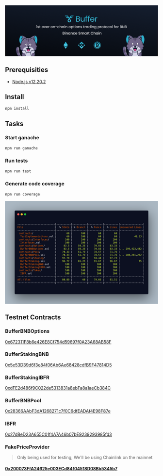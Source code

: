 ![Buffer](./header.png)

## Prerequisities

-   [Node.js v12.20.2][1]

## Install

```bash
npm install
```

## Tasks

### Start ganache

```bash
npm run ganache
```

### Run tests

```bash
npm run test
```

### Generate code coverage

```bash
npm run coverage
```

![Buffer](./coverage.png)


[1]: https://nodejs.org/

## Testnet Contracts

### BufferBNBOptions
[0x672311F8b6e426E8Cf754d59697f0A23A68AB58F](https://testnet.bscscan.com/address/0x672311F8b6e426E8Cf754d59697f0A23A68AB58F#contracts)

### BufferStakingBNB
[0x5e53D39d6f3e84f06Ab6Ae68428cdfB9F47814D5](https://testnet.bscscan.com/address/0x5e53D39d6f3e84f06Ab6Ae68428cdfB9F47814D5#contracts)

### BufferStakingIBFR
[0xdFE2d486f9C022de5313831a8ebFa8a1aeCb384C](https://testnet.bscscan.com/address/0xdFE2d486f9C022de5313831a8ebFa8a1aeCb384C#contracts)

### BufferBNBPool
[0x28366AAbF3dA1268271c7f0C6dfEADAf4E98F87e](https://testnet.bscscan.com/address/0x28366AAbF3dA1268271c7f0C6dfEADAf4E98F87e#contracts)

### IBFR
[0x27dBeD23A655C01f4A7A46b07bE9239293985fd3](https://testnet.bscscan.com/address/0x27dBeD23A655C01f4A7A46b07bE9239293985fd3#contracts)

### FakePriceProvider

> Only being used for testing, We'll be using Chainlink on the mainnet

#### [0x200073FfA24625e003ECd84f04518D08Bb5345b7](https://testnet.bscscan.com/address/0x200073FfA24625e003ECd84f04518D08Bb5345b7#contracts)
